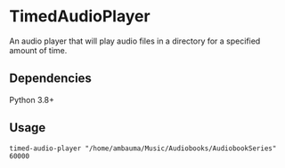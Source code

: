 # TimedAudioPlayer
An audio player that will play audio files in a directory for a specified amount of time.

## Dependencies
Python 3.8+

## Usage

```shell
timed-audio-player "/home/ambauma/Music/Audiobooks/AudiobookSeries" 60000
```